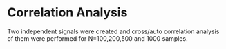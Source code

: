 # Correlation Analysis

Two independent signals were created and cross/auto correlation analysis of them were performed for N=100,200,500 and 1000 samples.
